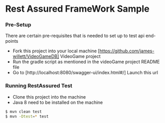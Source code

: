 # Rest Assured FrameWork Sample


### Pre-Setup
There are certain pre-requisites that is needed to set up to test api end-points
  - Fork this project into your local machine 
  [https://github.com/james-willett/VideoGameDB] VideoGame project 
  - Run the gradle script as mentioned in the videoGame project README file
  - Go to [http://localhost:8080/swagger-ui/index.html#/] Launch this url

### Running RestAssured Test

  - Clone this project into the machine
  - Java 8 need to be installed on the machine
  ```sh
$ mvn clean test
$ mvn -Dtest=* test
```